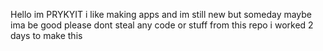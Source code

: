 Hello im PRYKYIT i like making apps and im still new but someday maybe ima be good please dont steal any code or stuff from this repo i worked 2 days to make this
